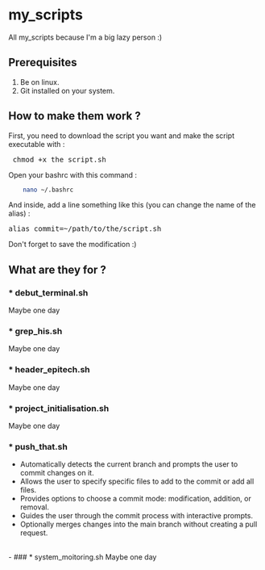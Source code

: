 # my_scripts
All my_scripts because I'm a big lazy person :)

## Prerequisites
 1. Be on linux.
 2. Git installed on your system.

## How to make them work ?
First, you need to download the script you want and make the script executable with :
<pre> chmod +x the_script.sh</pre>
Open your bashrc with this command :

```bash
    nano ~/.bashrc
```

And inside, add a line something like this (you can change the name of the alias) :
<pre>alias commit=~/path/to/the/script.sh</pre>
Don't forget to save the modification :)
<br>

## What are they for ?

### * debut_terminal.sh
Maybe one day
<br>

### * grep_his.sh
Maybe one day
<br>

### * header_epitech.sh
Maybe one day
<br>

### * project_initialisation.sh
Maybe one day
<br>

### * push_that.sh
- Automatically detects the current branch and prompts the user to commit changes on it.<br>
- Allows the user to specify specific files to add to the commit or add all files.<br>
- Provides options to choose a commit mode: modification, addition, or removal.<br>
- Guides the user through the commit process with interactive prompts.<br>
- Optionally merges changes into the main branch without creating a pull request.<br>
<br>
- 
### * system_moitoring.sh
Maybe one day
<br>
